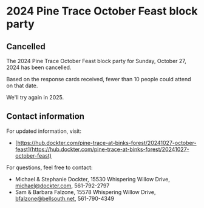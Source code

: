 # 2024 Pine Trace October Feast block party

## Cancelled

The 2024 Pine Trace October Feast block party for
Sunday, October 27, 2024 has been cancelled.

Based on the response cards received,
fewer than 10 people could attend on that date.

We'll try again in 2025.

## Contact information

For updated information, visit:

- [https://hub.dockter.com/pine-trace-at-binks-forest/20241027-october-feast](https://hub.dockter.com/pine-trace-at-binks-forest/20241027-october-feast)

For questions, feel free to contact:

- Michael & Stephanie Dockter, 15530 Whispering Willow Drive,
  <michael@dockter.com>, 561-792-2797
- Sam & Barbara Falzone, 15578 Whispering Willow Drive,
  <bfalzone@bellsouth.net>, 561-790-4349
